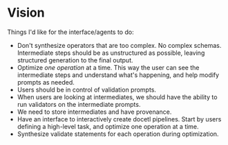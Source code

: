 # Vision

Things I'd like for the interface/agents to do:

- Don't synthesize operators that are too complex. No complex schemas. Intermediate steps should be as unstructured as possible, leaving structured generation to the final output.
- Optimize _one operation_ at a time. This way the user can see the intermediate steps and understand what's happening, and help modify prompts as needed.
- Users should be in control of validation prompts.
- When users are looking at intermediates, we should have the ability to run validators on the intermediate prompts.
- We need to store intermediates and have provenance.
- Have an interface to interactively create docetl pipelines. Start by users defining a high-level task, and optimize one operation at a time.
- Synthesize validate statements for each operation during optimization.
